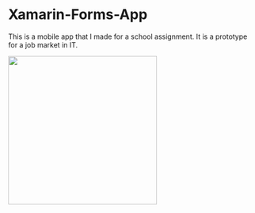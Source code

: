 # Xamarin-Forms-App

This is a mobile app that I made for a school assignment. It is a prototype for a job market in IT.

<img src="https://user-images.githubusercontent.com/62606710/178107863-5a0ce1e5-aa17-4a45-a571-b3541eb34b3d.png" width=300/>

